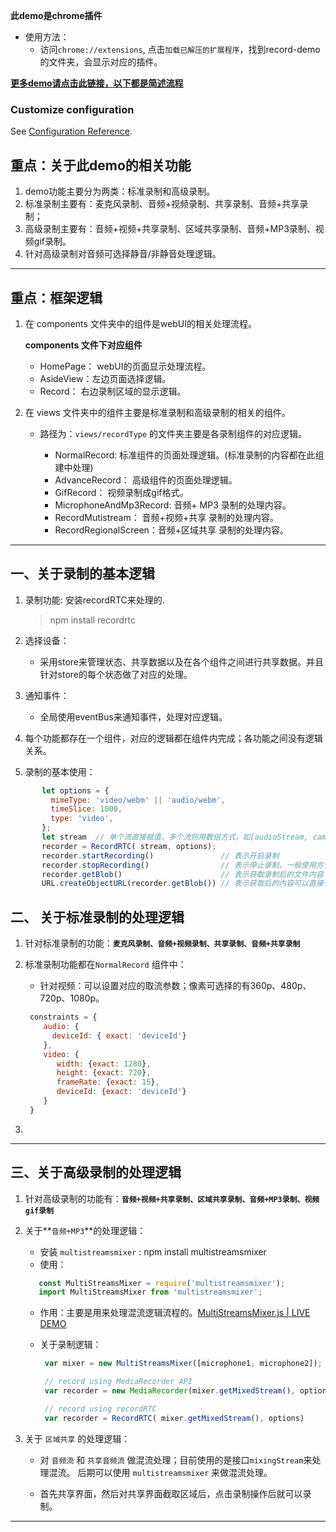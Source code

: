 **此demo是chrome插件**
- 使用方法：
  - 访问`chrome://extensions`, 点击`加载已解压的扩展程序`，找到record-demo的文件夹，会显示对应的插件。
  
  




**[更多demo请点击此链接，以下都是简述流程](https://he-juan.github.io/record-demo/dist1/#/)**


### Customize configuration
See [Configuration Reference](https://cli.vuejs.org/config/).


## **重点：关于此demo的相关功能**
  1. demo功能主要分为两类：标准录制和高级录制。
  2. 标准录制主要有：麦克风录制、音频+视频录制、共享录制、音频+共享录制；
  3. 高级录制主要有：音频+视频+共享录制、区域共享录制、音频+MP3录制、视频gif录制。
  4. 针对高级录制对音频可选择静音/非静音处理逻辑。
  
 
 ----------
 
 
## **重点：框架逻辑**
  1. 在 components 文件夹中的组件是webUI的相关处理流程。
    
     **components 文件下对应组件**
     
     - HomePage： webUI的页面显示处理流程。
     - AsideView：左边页面选择逻辑。
     - Record： 右边录制区域的显示逻辑。
  2. 在 views 文件夹中的组件主要是标准录制和高级录制的相关的组件。
   
     - 路径为：`views/recordType` 的文件夹主要是各录制组件的对应逻辑。
     
          - NormalRecord: 标准组件的页面处理逻辑。(标准录制的内容都在此组建中处理)
          - AdvanceRecord： 高级组件的页面处理逻辑。
          - GifRecord： 视频录制成gif格式。
          - MicrophoneAndMp3Record: 音频+ MP3 录制的处理内容。
          - RecordMutistream： 音频+视频+共享 录制的处理内容。
          - RecordRegionalScreen：音频+区域共享 录制的处理内容。
          
         
   
 
 ----------
 
 
## **一、关于录制的基本逻辑**
  1. 录制功能: 安装recordRTC来处理的.
  
     > npm install recordrtc
 
  2. 选择设备：
     - 采用store来管理状态、共享数据以及在各个组件之间进行共享数据。并且针对store的每个状态做了对应的处理。
   
  3. 通知事件：
     - 全局使用eventBus来通知事件，处理对应逻辑。
  
  4. 每个功能都存在一个组件，对应的逻辑都在组件内完成；各功能之间没有逻辑关系。
  
  5. 录制的基本使用：

 ```javascript
        let options = {
          mimeType: 'video/webm' || 'audio/webm',
          timeSlice: 1000,
          type: 'video',
        };
        let stream  // 单个流直接赋值，多个流则用数组方式，如[audioStream, cameraStream]
        recorder = RecordRTC( stream, options);
        recorder.startRecording()               // 表示开启录制
        recorder.stopRecording()                // 表示停止录制，一般使用方式为：recorder.stopRecording(stopRecordingCallback)
        recorder.getBlob()                      // 表示获取录制后的文件内容
        URL.createObjectURL(recorder.getBlob()) // 表示获取后的内容可以直接访问查看
```
 
## **二、 关于标准录制的处理逻辑**
 
 1. 针对标准录制的功能：**`麦克风录制、音频+视频录制、共享录制、音频+共享录制`**
 2. 标准录制功能都在`NormalRecord` 组件中：
    - 针对视频：可以设置对应的取流参数；像素可选择的有360p、480p、720p、1080p。
    
    ```javascript
     constraints = {
        audio: {
          deviceId: { exact: 'deviceId'}
        },       
        video: {
           width: {exact: 1280},
           height: {exact: 720},
           frameRate: {exact: 15},  
           deviceId: {exact: 'deviceId'}
        }    
     }
    ```
 3.     
 
 -----------------
 
## 三、关于高级录制的处理逻辑
 1. 针对高级录制的功能有：**`音频+视频+共享录制、区域共享录制、音频+MP3录制、视频gif录制`**
 2. 关于**`音频+MP3`**的处理逻辑：
    - 安装 `multistreamsmixer` : npm install multistreamsmixer
    - 使用：
   
     ```javascript
        const MultiStreamsMixer = require('multistreamsmixer');
        import MultiStreamsMixer from 'multistreamsmixer';
     ``` 
       
    - 作用：主要是用来处理混流逻辑流程的。[MultiStreamsMixer.js | LIVE DEMO](https://www.npmjs.com/package/multistreamsmixer)
 
    - 关于录制逻辑：

        ```javascript
         var mixer = new MultiStreamsMixer([microphone1, microphone2]);
        
         // record using MediaRecorder API
         var recorder = new MediaRecorder(mixer.getMixedStream(), options);
        
         // record using recordRTC
         var recorder = RecordRTC( mixer.getMixedStream(), options)
        ```  

 3. 关于 `区域共享` 的处理逻辑：
     - 对 `音频流` 和 `共享音频流` 做混流处理；目前使用的是接口`mixingStream`来处理混流。 后期可以使用 `multistreamsmixer` 来做混流处理。
        
     - 首先共享界面，然后对共享界面截取区域后，点击录制操作后就可以录制。
      
  
  
  -----
 